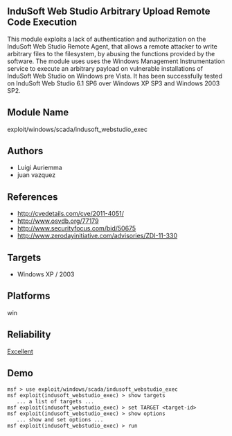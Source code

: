 ## InduSoft Web Studio Arbitrary Upload Remote Code Execution

This module exploits a lack of authentication and 
authorization on the InduSoft Web Studio Remote Agent, that 
allows a remote attacker to write arbitrary files to the 
filesystem, by abusing the functions provided by the 
software. The module uses uses the Windows Management 
Instrumentation service to execute an arbitrary payload on 
vulnerable installations of InduSoft Web Studio on Windows 
pre Vista. It has been successfully tested on InduSoft Web 
Studio 6.1 SP6 over Windows XP SP3 and Windows 2003 SP2.


## Module Name
exploit/windows/scada/indusoft_webstudio_exec

## Authors
* Luigi Auriemma
* juan vazquez


## References
* http://cvedetails.com/cve/2011-4051/
* http://www.osvdb.org/77179
* http://www.securityfocus.com/bid/50675
* http://www.zerodayinitiative.com/advisories/ZDI-11-330



## Targets
* Windows XP / 2003


## Platforms
win

## Reliability
[Excellent](https://github.com/rapid7/metasploit-framework/wiki/Exploit-Ranking)

## Demo

```
msf > use exploit/windows/scada/indusoft_webstudio_exec
msf exploit(indusoft_webstudio_exec) > show targets
   ... a list of targets ...
msf exploit(indusoft_webstudio_exec) > set TARGET <target-id>
msf exploit(indusoft_webstudio_exec) > show options
   ... show and set options ...
msf exploit(indusoft_webstudio_exec) > run
```
    
    
